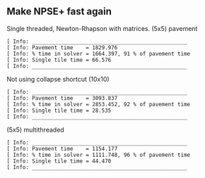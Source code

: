## Make NPSE+ fast again

Single threaded, Newton-Rhapson with matrices.
(5x5) pavement
``` 
[ Info: _________________________________________________
[ Info: Pavement time    = 1829.976
[ Info: % time in solver = 1664.397, 91 % of pavement time
[ Info: Single tile time = 66.576
[ Info: _________________________________________________
```

Not using collapse shortcut
(10x10)
```
[ Info: _________________________________________________
[ Info: Pavement time    = 3093.837
[ Info: % time in solver = 2853.452, 92 % of pavement time
[ Info: Single tile time = 28.535
[ Info: _________________________________________________
```


(5x5) multithreaded
```
[ Info: _________________________________________________
[ Info: Pavement time    = 1154.177
[ Info: % time in solver = 1111.748, 96 % of pavement time
[ Info: Single tile time = 44.470
[ Info: _________________________________________________
```